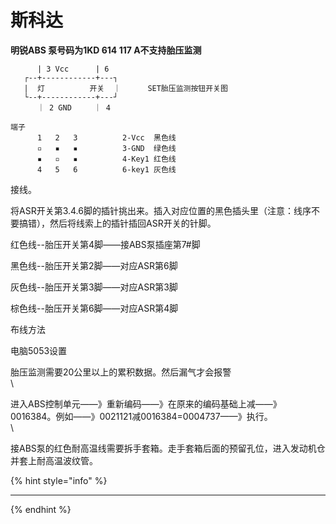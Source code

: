 # 斯科达

**明锐ABS 泵号码为1KD 614 117 A不支持胎压监测**

```
      | 3 Vcc      | 6
   ┌--+------------+---┐
   |  灯          开关  ｜      SET胎压监测按钮开关图
   └--+------------+---┘
      ｜ 2 GND     ｜ 4 

端子
      1   2   3          2-Vcc  黑色线
      ▫   ▪   ▪          3-GND  绿色线
      ▪   ▫   ▪          4-Key1 红色线
      4   5   6          6-key1 灰色线
```

接线。

将ASR开关第3.4.6脚的插针挑出来。插入对应位置的黑色插头里（注意：线序不要搞错），然后将线索上的插针插回ASR开关的针脚。

红色线--胎压开关第4脚——接ABS泵插座第7#脚

黑色线--胎压开关第2脚——对应ASR第6脚

灰色线--胎压开关第3脚——对应ASR第3脚

棕色线--胎压开关第6脚——对应ASR第4脚

布线方法

电脑5053设置

胎压监测需要20公里以上的累积数据。然后漏气才会报警\
\


进入ABS控制单元——》重新编码——》在原来的编码基础上减——》0016384。例如——》0021121减0016384=0004737——》执行。\
\


接ABS泵的红色耐高温线需要拆手套箱。走手套箱后面的预留孔位，进入发动机仓并套上耐高温波纹管。

{% hint style="info" %}
****
{% endhint %}
